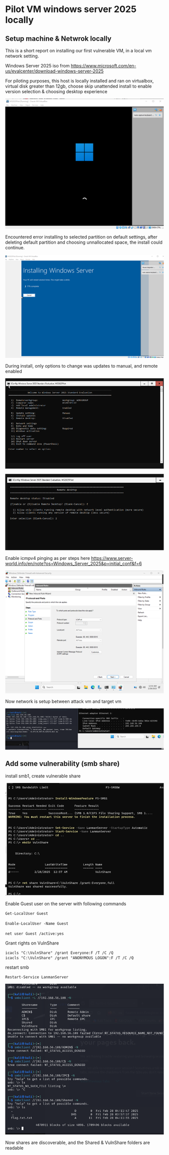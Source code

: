 # Pilot VM windows server 2025 locally

## Setup machine & Netwrok locally

This is a short report on installing our first vulnerable VM, in a local vm network setting.

Windows Server 2025 iso from https://www.microsoft.com/en-us/evalcenter/download-windows-server-2025


For piloting purposes, this host is locally installed and ran on virtualbox, virtual disk greater than 12gb, choose skip unattended install to enable version selection & choosing desktop experience

![](assets/1740729776755.png)

Encountered error installing to selected partition on default settings, after deleting default partition and choosing unnallocated space, the install could continue.

![](assets/1740730000109.png)

During install, only options to change was updates to manual, and remote enabled

![](assets/1740730151147.png)

![](assets/1740730244125.png)


Enable icmpv4 pinging as per steps here https://www.server-world.info/en/note?os=Windows_Server_2025&p=initial_conf&f=6

![](assets/1740731731138.png)

Now network is setup between attack vm and target vm

![](assets/1740735147226.png)


## Add some vulnerability (smb share)

install smb1, create vulnerable share

![](assets/1740733114467.png)


Enable Guest user on the server with following commands

```
Get-LocalUser Guest

Enable-LocalUser -Name Guest

net user Guest /active:yes
```
Grant rights on VulnShare
```
icacls "C:\VulnShare" /grant Everyone:F /T /C /Q
icacls "C:\VulnShare" /grant "ANONYMOUS LOGON":F /T /C /Q
```

restart smb
```
Restart-Service LanmanServer
```

![](assets/1740734959080.png)

Now shares are discoverable, and the Shared & VulnShare folders are readable
